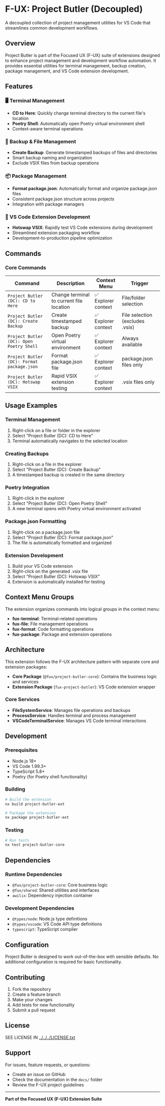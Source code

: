# F-UX: Project Butler (Decoupled)

A decoupled collection of project management utilities for VS Code that streamlines common development workflows.

## Overview

Project Butler is part of the Focused UX (F-UX) suite of extensions designed to enhance project management and development workflow automation. It provides essential utilities for terminal management, backup creation, package management, and VS Code extension development.

## Features

### 🖥️ Terminal Management
- **CD to Here**: Quickly change terminal directory to the current file's location
- **Poetry Shell**: Automatically open Poetry virtual environment shell
- Context-aware terminal operations

### 💾 Backup & File Management
- **Create Backup**: Generate timestamped backups of files and directories
- Smart backup naming and organization
- Exclude VSIX files from backup operations

### 📦 Package Management
- **Format package.json**: Automatically format and organize package.json files
- Consistent package.json structure across projects
- Integration with package managers

### 🔄 VS Code Extension Development
- **Hotswap VSIX**: Rapidly test VS Code extensions during development
- Streamlined extension packaging workflow
- Development-to-production pipeline optimization

## Commands

### Core Commands

| Command | Description | Context Menu | Trigger |
|---------|-------------|--------------|---------|
| `Project Butler (DC): CD to Here` | Change terminal to current file location | ✅ Explorer context | File/folder selection |
| `Project Butler (DC): Create Backup` | Create timestamped backup | ✅ Explorer context | File selection (excludes .vsix) |
| `Project Butler (DC): Open Poetry Shell` | Open Poetry virtual environment | ✅ Explorer context | Always available |
| `Project Butler (DC): Format package.json` | Format package.json file | ✅ Explorer context | package.json files only |
| `Project Butler (DC): Hotswap VSIX` | Rapid VSIX extension testing | ✅ Explorer context | .vsix files only |

## Usage Examples

### Terminal Management
1. Right-click on a file or folder in the explorer
2. Select "Project Butler (DC): CD to Here"
3. Terminal automatically navigates to the selected location

### Creating Backups
1. Right-click on a file in the explorer
2. Select "Project Butler (DC): Create Backup"
3. A timestamped backup is created in the same directory

### Poetry Integration
1. Right-click in the explorer
2. Select "Project Butler (DC): Open Poetry Shell"
3. A new terminal opens with Poetry virtual environment activated

### Package.json Formatting
1. Right-click on a package.json file
2. Select "Project Butler (DC): Format package.json"
3. The file is automatically formatted and organized

### Extension Development
1. Build your VS Code extension
2. Right-click on the generated .vsix file
3. Select "Project Butler (DC): Hotswap VSIX"
4. Extension is automatically installed for testing

## Context Menu Groups

The extension organizes commands into logical groups in the context menu:

- **fux-terminal**: Terminal-related operations
- **fux-file**: File management operations
- **fux-format**: Code formatting operations
- **fux-package**: Package and extension operations

## Architecture

This extension follows the F-UX architecture pattern with separate core and extension packages:

- **Core Package** (`@fux/project-butler-core`): Contains the business logic and services
- **Extension Package** (`fux-project-butler`): VS Code extension wrapper

### Core Services

- **FileSystemService**: Manages file operations and backups
- **ProcessService**: Handles terminal and process management
- **VSCodeTerminalService**: Manages VS Code terminal interactions

## Development

### Prerequisites
- Node.js 18+
- VS Code 1.99.3+
- TypeScript 5.8+
- Poetry (for Poetry shell functionality)

### Building
```bash
# Build the extension
nx build project-butler-ext

# Package the extension
nx package project-butler-ext
```

### Testing
```bash
# Run tests
nx test project-butler-core
```

## Dependencies

### Runtime Dependencies
- `@fux/project-butler-core`: Core business logic
- `@fux/shared`: Shared utilities and interfaces
- `awilix`: Dependency injection container

### Development Dependencies
- `@types/node`: Node.js type definitions
- `@types/vscode`: VS Code API type definitions
- `typescript`: TypeScript compiler

## Configuration

Project Butler is designed to work out-of-the-box with sensible defaults. No additional configuration is required for basic functionality.

## Contributing

1. Fork the repository
2. Create a feature branch
3. Make your changes
4. Add tests for new functionality
5. Submit a pull request

## License

SEE LICENSE IN [../../../LICENSE.txt](../../../LICENSE.txt)

## Support

For issues, feature requests, or questions:
- Create an issue on GitHub
- Check the documentation in the `docs/` folder
- Review the F-UX project guidelines

---

**Part of the Focused UX (F-UX) Extension Suite**

